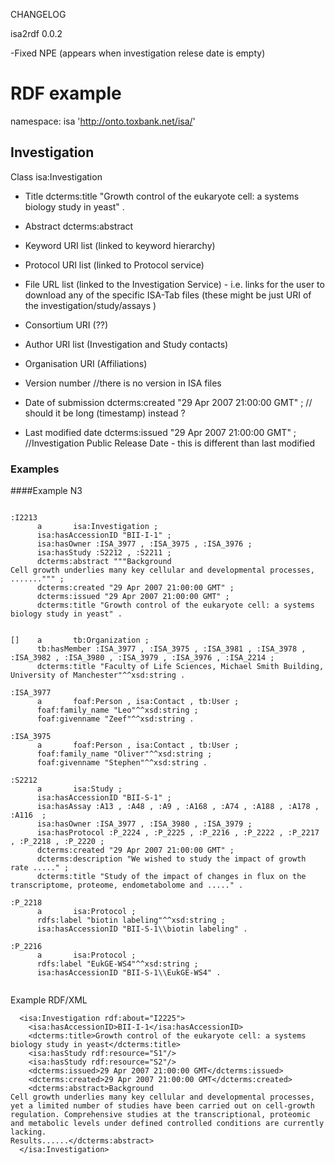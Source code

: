 CHANGELOG

isa2rdf 0.0.2

-Fixed NPE (appears when investigation relese date is empty)

# RDF example

namespace: isa 'http://onto.toxbank.net/isa/'

## Investigation

 Class isa:Investigation

 * Title  dcterms:title "Growth control of the eukaryote cell: a systems biology study in yeast" .
 
 * Abstract dcterms:abstract
 
 * Keyword URI list (linked to keyword hierarchy)

 * Protocol URI list (linked to Protocol service)
 
 * File URL list (linked to the Investigation Service) - i.e. links for the user to download any of the specific ISA-Tab files
   (these might be just URI of the investigation/study/assays )
 
 * Consortium URI (??)
 
 * Author URI list (Investigation and Study contacts)
 
 * Organisation URI (Affiliations)
 
 * Version number //there is no version in ISA files
 
 * Date of submission  dcterms:created "29 Apr 2007 21:00:00 GMT" ; // should it be long (timestamp) instead ?
 
 * Last modified date   dcterms:issued "29 Apr 2007 21:00:00 GMT" ;  //Investigation Public Release Date - this is different than last modified
    
      
### Examples 

####Example N3

````

:I2213
      a       isa:Investigation ;
      isa:hasAccessionID "BII-I-1" ;
      isa:hasOwner :ISA_3977 , :ISA_3975 , :ISA_3976 ;
      isa:hasStudy :S2212 , :S2211 ;
      dcterms:abstract """Background
Cell growth underlies many key cellular and developmental processes, .......""" ;
      dcterms:created "29 Apr 2007 21:00:00 GMT" ;
      dcterms:issued "29 Apr 2007 21:00:00 GMT" ;
      dcterms:title "Growth control of the eukaryote cell: a systems biology study in yeast" .

      
[]    a       tb:Organization ;
      tb:hasMember :ISA_3977 , :ISA_3975 , :ISA_3981 , :ISA_3978 , :ISA_3982 , :ISA_3980 , :ISA_3979 , :ISA_3976 , :ISA_2214 ;
      dcterms:title "Faculty of Life Sciences, Michael Smith Building, University of Manchester"^^xsd:string .
      
:ISA_3977
      a       foaf:Person , isa:Contact , tb:User ;
      foaf:family_name "Leo"^^xsd:string ;
      foaf:givenname "Zeef"^^xsd:string .
            
:ISA_3975
      a       foaf:Person , isa:Contact , tb:User ;
      foaf:family_name "Oliver"^^xsd:string ;
      foaf:givenname "Stephen"^^xsd:string .
      
:S2212
      a       isa:Study ;
      isa:hasAccessionID "BII-S-1" ;
      isa:hasAssay :A13 , :A48 , :A9 , :A168 , :A74 , :A188 , :A178 , :A116  ;
      isa:hasOwner :ISA_3977 , :ISA_3980 , :ISA_3979 ;
      isa:hasProtocol :P_2224 , :P_2225 , :P_2216 , :P_2222 , :P_2217 , :P_2218 , :P_2220 ;
      dcterms:created "29 Apr 2007 21:00:00 GMT" ;
      dcterms:description "We wished to study the impact of growth rate ....." ;
      dcterms:title "Study of the impact of changes in flux on the transcriptome, proteome, endometabolome and ....." .
      
:P_2218
      a       isa:Protocol ;
      rdfs:label "biotin labeling"^^xsd:string ;
      isa:hasAccessionID "BII-S-1\\biotin labeling" .
      
:P_2216
      a       isa:Protocol ;
      rdfs:label "EukGE-WS4"^^xsd:string ;
      isa:hasAccessionID "BII-S-1\\EukGE-WS4" .      
                        
````

Example RDF/XML

````
  <isa:Investigation rdf:about="I2225">
    <isa:hasAccessionID>BII-I-1</isa:hasAccessionID>
    <dcterms:title>Growth control of the eukaryote cell: a systems biology study in yeast</dcterms:title>    
    <isa:hasStudy rdf:resource="S1"/>
    <isa:hasStudy rdf:resource="S2"/>
    <dcterms:issued>29 Apr 2007 21:00:00 GMT</dcterms:issued>
    <dcterms:created>29 Apr 2007 21:00:00 GMT</dcterms:created>
    <dcterms:abstract>Background
Cell growth underlies many key cellular and developmental processes, yet a limited number of studies have been carried out on cell-growth regulation. Comprehensive studies at the transcriptional, proteomic and metabolic levels under defined controlled conditions are currently lacking.
Results......</dcterms:abstract>
  </isa:Investigation>
  
````
      